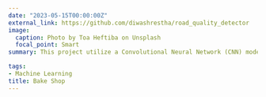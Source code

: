 ```yaml
---
date: "2023-05-15T00:00:00Z"
external_link: https://github.com/diwashrestha/road_quality_detector
image:
  caption: Photo by Toa Heftiba on Unsplash
  focal_point: Smart
summary: This project utilize a Convolutional Neural Network (CNN) model to identify road quality in images. It offers a user interface based on Streamlit that enables image uploading and visualizing the predicted road quality.

tags:
- Machine Learning
title: Bake Shop
---
```

